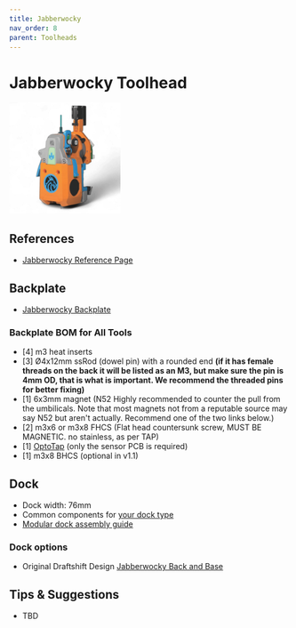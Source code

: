 ```yaml
---
title: Jabberwocky
nav_order: 8
parent: Toolheads
---
```


# Jabberwocky Toolhead

<img src="../media/Toolheads/Jabberwocky.png" width=200>

## References
* [Jabberwocky Reference Page](https://github.com/kinematicdigit/Jabberwocky)

## Backplate
* [Jabberwocky Backplate](https://github.com/sdylewski/StealthChanger/blob/main/STLs/Backplates)

### Backplate BOM for All Tools

- [4] m3 heat inserts
- [3] Ø4x12mm ssRod (dowel pin) with a rounded end **(if it has female threads on the back it will be listed as an M3, but make sure the pin is 4mm OD, that is what is important. We recommend the threaded pins for better fixing)**
- [1] 6x3mm magnet (N52 Highly recommended to counter the pull from the umbilicals. Note that most magnets not from a reputable source may say N52 but aren't actually. Recommend one of the two links below.)
- [2] m3x6 or m3x8 FHCS (Flat head countersunk screw, MUST BE MAGNETIC. no stainless, as per TAP)
- [1] [OptoTap](https://s.click.aliexpress.com/e/_DEGsGTV) (only the sensor PCB is required)
- [1] m3x8 BHCS (optional in v1.1)

## Dock
* Dock width: 76mm
* Common components for [your dock type](.../Dock.md)
* [Modular dock assembly guide](https://github.com/DraftShift/ModularDock/blob/main/Manual/ModularDock_Assembly_Guide.pdf)
  

### Dock options
* Original Draftshift Design [Jabberwocky Back and Base](https://github.com/DraftShift/ModularDock/tree/main/STLs/Jabberwocky)

## Tips & Suggestions
* TBD
